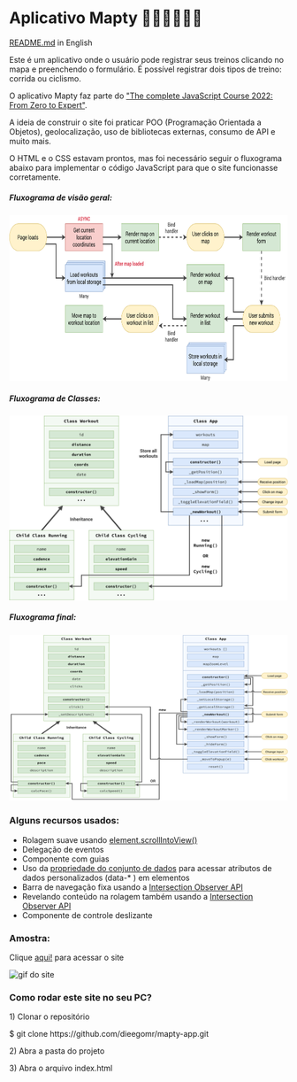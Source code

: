 <h1>Aplicativo Mapty 🏃🏻‍♂️🚴🏽‍♂️</h1>

<p><a href="https://github.com/dieegomr/mapty-app/blob/main/README_pt-BR.md">README.md</a> in English</p>
<p>
Este é um aplicativo onde o usuário pode registrar seus treinos clicando no mapa e preenchendo o formulário. É possível registrar dois tipos de treino: corrida ou ciclismo.</p>
<p>O aplicativo Mapty faz parte do <a href="https://www.udemy.com/course/the-complete-javascript-course/?utm_source=adwords&utm_medium=udemyads&utm_campaign=WebDevelopment_v.PROF_la.EN_cc.BR_ti.8322&utm_content= deal4584&utm_term=_._ag_108455848694_._ad_467154447027_._kw__._de_c_._dm__._pl__._ti_dsa-774930035449_._li_1031586_._pd__._&matchtype=&gclid=CjwKCAjw14uVBhBEEiwAaufYx9TbRKLGzNDmGQA8PAaGk99qGom4VgQpkeWedZuxHN_Cs1e6m0LX0BoCUJQQAvD_BwE">"The complete JavaScript Course 2022: From Zero to Expert"</a>.</ p>
<p>A ideia de construir o site foi praticar POO (Programação Orientada a Objetos), geolocalização, uso de bibliotecas externas, consumo de API e muito mais.
</p>

<p>
O HTML e o CSS estavam prontos, mas foi necessário seguir o fluxograma abaixo para implementar o código JavaScript para que o site funcionasse corretamente. </p>

<h5>Fluxograma de visão geral:</h5>
<img src="Mapty-flowchart.png" alt="flowchart" width="600" height="300">
<h5>Fluxograma de Classes: </h5>
<img src="Mapty-architecture-part-1.png" alt="fluxograma" largura="600" altura="300">
<h5>Fluxograma final: </h5>
<img src="Mapty-architecture-final.png" alt="flowchart" width="600" height="300">

<h3>Alguns recursos usados:</h3>
<ul>
<li>Rolagem suave usando <a href="https://developer.mozilla.org/en-US/docs/Web/API/Element/scrollIntoView">element.scrollIntoView()</a></li>
<li>Delegação de eventos</li>
<li>Componente com guias</li>
<li>Uso da <a href="https://developer.mozilla.org/en-US/docs/Web/API/HTMLElement/dataset">propriedade do conjunto de dados</a> para acessar atributos de dados personalizados (data-* ) em elementos</li>
<li>Barra de navegação fixa usando a <a href="https://developer.mozilla.org/en-US/docs/Web/API/Intersection_Observer_API">Intersection Observer API</a></li>
<li>Revelando conteúdo na rolagem também usando a <a href="https://developer.mozilla.org/en-US/docs/Web/API/Intersection_Observer_API">Intersection Observer API</a></li>
<li>Componente de controle deslizante</li>
</ul>

<h3>Amostra:</h3>
<p>Clique <a href="https://dieegomr.github.io/mapty-app/">aqui!</a> para acessar o site</p>
<img src="mapty-app.gif" alt="gif do site" largura="800" altura="500">

<h3>Como rodar este site no seu PC?</h3>

<p>1) Clonar o repositório </p>
<p> $ git clone https://github.com/dieegomr/mapty-app.git</p>
<p>2) Abra a pasta do projeto</p>
<p>3) Abra o arquivo index.html</p>
